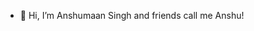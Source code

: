 - 👋 Hi, I’m Anshumaan Singh and friends call me Anshu!

<!--- 📫 How to reach me ... -->

<!---
AnshumaanSingh1999/AnshumaanSingh1999 is a ✨ special ✨ repository because its `README.md` (this file) appears on your GitHub profile.
You can click the Preview link to take a look at your changes.
--->
